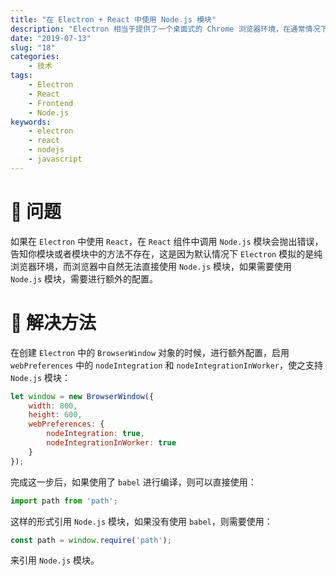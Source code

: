 ```yaml
---
title: "在 Electron + React 中使用 Node.js 模块"
description: "Electron 相当于提供了一个桌面式的 Chrome 浏览器环境，在通常情况下，渲染线程中的代码是无法直接使用 Node.js 的模块的，如果要在 Electron 的渲染线程中使用 Node.js 模块，需要进行额外配置。"
date: "2019-07-13"
slug: "18"
categories:
    - 技术
tags:
    - Electron
    - React
    - Frontend
    - Node.js
keywords:
    - electron
    - react
    - nodejs
    - javascript
---
```


# 🤔 问题
如果在 `Electron` 中使用 `React`，在 `React` 组件中调用 `Node.js` 模块会抛出错误，告知你模块或者模块中的方法不存在，这是因为默认情况下 `Electron` 模拟的是纯浏览器环境，而浏览器中自然无法直接使用 `Node.js` 模块，如果需要使用 `Node.js` 模块，需要进行额外的配置。

# 🎉 解决方法
在创建 `Electron` 中的 `BrowserWindow` 对象的时候，进行额外配置，启用 `webPreferences` 中的 `nodeIntegration` 和 `nodeIntegrationInWorker`，使之支持 `Node.js` 模块：

```javascript
let window = new BrowserWindow({
    width: 800,
    height: 600,
    webPreferences: {
        nodeIntegration: true,
        nodeIntegrationInWorker: true
    }
});
```

完成这一步后，如果使用了 `babel` 进行编译，则可以直接使用：

```javascript
import path from 'path';
```

这样的形式引用 `Node.js` 模块，如果没有使用 `babel`，则需要使用：

```javascript
const path = window.require('path');
```

来引用 `Node.js` 模块。
